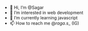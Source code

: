 - 👋 Hi, I’m @Sagar
- 👀 I’m interested in web development
- 🌱 I’m currently learning javascript
- 📫 How to reach me @_raga.s__ (IG)


